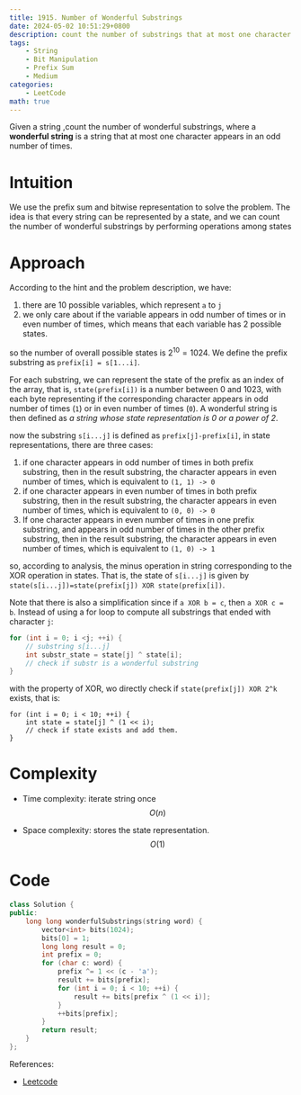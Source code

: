 ```yaml
---
title: 1915. Number of Wonderful Substrings
date: 2024-05-02 10:51:29+0800
description: count the number of substrings that at most one character appears in an odd number of times.
tags: 
    - String
    - Bit Manipulation
    - Prefix Sum
    - Medium
categories:
    - LeetCode
math: true
---
```


Given a string ,count the number of wonderful substrings, where a **wonderful string** is a string that at most one character appears in an odd number of times.

# Intuition
We use the prefix sum and bitwise representation to solve the problem. The idea is that every string can be represented by a state, and we can count the number of wonderful substrings by performing operations among states


# Approach
According to the hint and the problem description, we have:
1. there are $10$ possible variables, which represent `a` to `j`
2. we only care about if the variable appears in odd number of times or in even number of times, which means that each variable has $2$ possible states.

so the number of overall possible states is $2^10=1024$. 
We define the prefix substring as `prefix[i] = s[1...i]`.

For each substring, we can represent the state of the prefix as an index of the array, that is, `state(prefix[i])` is a number between 0 and 1023, with each byte representing if the corresponding character appears in odd number of times (`1`) or in even number of times (`0`). A wonderful string is then defined as *a string whose state representation is 0 or a power of 2*.

now the substring `s[i...j]` is defined as `prefix[j]-prefix[i]`, in state representations, there are three cases:
1. if one character appears in odd number of times in both prefix substring, then in the result substring, the character appears in even number of times, which is equivalent to `(1, 1) -> 0`
2. if one character appears in even number of times in both prefix substring, then in the result substring, the character appears in even number of times, which is equivalent to `(0, 0) -> 0`
3. If one character appears in even number of times in one prefix substring, and appears in odd number of times in the other prefix substring, then in the result substring, the character appears in even number of times, which is equivalent to `(1, 0) -> 1`

so, according to analysis, the minus operation in string corresponding to the XOR operation in states. That is, the state of `s[i...j]` is given by `state(s[i...j])=state(prefix[j]) XOR state(prefix[i])`.

Note that there is also a simplification since if `a XOR b = c`, then `a XOR c = b`. Instead of using a for loop to compute all substrings that ended with character `j`:
```c++
for (int i = 0; i <j; ++i) {
    // substring s[i...j]
    int substr_state = state[j] ^ state[i];
    // check if substr is a wonderful substring
}
```
with the property of XOR, wo directly check if `state(prefix[j]) XOR 2^k` exists, that is:
```
for (int i = 0; i < 10; ++i) {
    int state = state[j] ^ (1 << i);
    // check if state exists and add them.
}
```

# Complexity
- Time complexity: iterate string once
$$O(n)$$

- Space complexity: stores the state representation.
$$O(1)$$

# Code
```c++
class Solution {
public:
    long long wonderfulSubstrings(string word) {
        vector<int> bits(1024);
        bits[0] = 1;
        long long result = 0;
        int prefix = 0;
        for (char c: word) {
            prefix ^= 1 << (c - 'a');
            result += bits[prefix];
            for (int i = 0; i < 10; ++i) {
                result += bits[prefix ^ (1 << i)];
            }
            ++bits[prefix];
        }
        return result;
    }
};
```


References:
- [Leetcode](https://leetcode.com/problems/number-of-wonderful-substrings/description/)